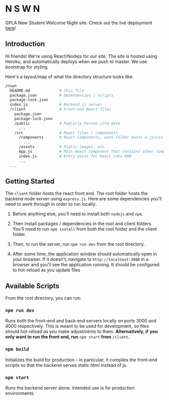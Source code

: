 # N S W N
GPLA New Student Welcome Night site. Check out the live deployment 
[here](https://nswn.herokuapp.com/)!


## Introduction
Hi friends! We're using React/Nodejs for our site. The site is hosted using
Heroku, and automatically deploys when we push to master. We use bootstrap for
styling.

Here's a layout/map of what the directory structure looks like:

```bash
/nswn
  README.md             # This file
  package.json          # Dependencies / scripts
  package-lock.json
  index.js              # Backend js server
  /client               # Front-end React files
    package.json
    package-lock.json
    /public             # Publicly hosted site data
      ...
    /src                # React files / components
      /components       # React Components, each folder hosts a js/css file
        ...
      /assets           # Static images, etc.
      App.js            # Main React component that contains other components
      index.js          # Entry point for React into DOM
      ...
  ...
```

## Getting Started

The `client` folder hosts the react front end. The root folder hosts the backend
node server using `express.js`. Here are some dependencies you'll need to work
through in order to run locally:

1. Before anything else, you'll need to install both `nodejs` and `npm`. 

2. Then install packages / dependencies in the root and client folders. You'll 
   need to run `npm install` from both the root folder and the client folder.

3. Then, to run the server, run `npm run dev` from the root directory. 

4. After some time, the application window should automatically open in your 
   browser. If it doesn't, navigate to `http://localhost:3000` in a browser and
   you'll see the application running. It should be configured to hot-reload 
   as you update files

## Available Scripts

From the root directory, you can run:

### `npm run dev` 
Runs both the front-end and back-end servers locally on ports 
3000 and 4000 respectively. This is meant to be used for development, so 
files should hot-reload as you make adjustments to them. **Alternatively, if**
**you only want to run the front end, run** `npm start` **from** `/client`.

### `npm build` 
Initializes the build for production - in particular, it 
compiles the front-end scripts so that the backend serves static html
instead of js. 

### `npm start`
Runs the backend server alone. Intended use is for production
environments.

